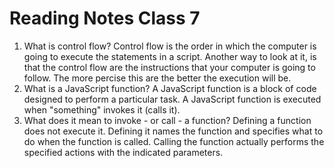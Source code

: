 # Reading Notes Class 7

1. What is control flow? Control flow is the order in which the computer is going to execute the statements in a  script. Another way to look at it, is that the control flow are the instructions that your computer is going to follow. The more percise this are the better the execution will be. 
2. What is a JavaScript function? A JavaScript function is a block of code designed to perform a particular task. A JavaScript function is executed when "something" invokes it (calls it).
3. What does it mean to invoke - or call - a function? Defining a function does not execute it. Defining it names the function and specifies what to do when the function is called. Calling the function actually performs the specified actions with the indicated parameters. 



